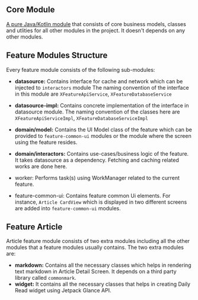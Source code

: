## Core Module

[A pure Java/Kotlin module](https://github.com/kasem-sm/SlimeKT/tree/dev/core) that consists of core business models, classes and utlities for all other modules in the project. It doesn't depends on any other modules.

## Feature Modules Structure
Every feature module consists of the following sub-modules:

- **datasource:** Contains interface for cache and network which can be injected to `interactors` module The naming convention of the interface in this module are `XFeatureApiService`, `XFeatureDatabaseService`

- **datasource-impl:** Contains concrete implementation of the interface in datasource module. The naming convention of the classes here are `XFeatureApiServiceImpl`, `XFeatureDatabaseServiceImpl`

- **domain/model:** Contains the UI Model class of the feature which can be provided to `feature-common-ui` modules or the module where the screen using the feature resides.

- **domain/interactors:** Contains use-cases/business logic of the feature. It takes datasource as a dependency. Fetching and caching related works are done here. 

- worker: Performs task(s) using WorkManager related to the current feature. 

- feature-common-ui: Contains feature common Ui elements. For instance, `Article CardView` which is displayed in two different screens are added into `feature-common-ui` modules.


## Feature Article
Article feature module consists of two extra modules including all the other modules that a feature modules usually contains. The two extra modules are:

- **markdown:** Contains all the necessary classes which helps in rendering text markdown in Article Detail Screen. It depends on a third party library called `commonmark`.
- **widget:** It contains all the necessary classes that helps in creating Daily Read widget using Jetpack Glance API.